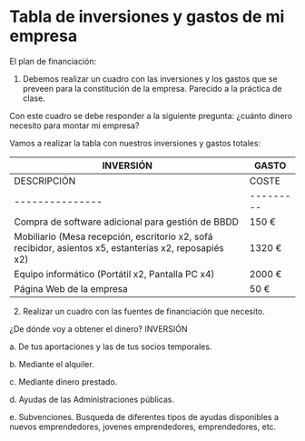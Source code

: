 # Tabla de inversiones y gastos de mi empresa

El plan de financiación:

1. Debemos realizar un cuadro con las inversiones y los gastos que se preveen 
para la constitución de la empresa. Parecido a la práctica de clase.

Con este cuadro se debe responder a la siguiente pregunta: ¿cuánto dinero 
necesito para montar mi empresa?

Vamos a realizar la tabla con nuestros inversiones y gastos totales:

|       INVERSIÓN         |          GASTO          |
|-------------------------|-------------------------|
|  DESCRIPCIÓN  |  COSTE  |  DESCRIPCIÓN  |  COSTE  |
|---------------|---------|---------------|---------|
| Compra de software adicional para gestión de BBDD | 150 € | Alquiler local Avenida Reyes Católicos 50 m² | 600 € |
| Mobiliario (Mesa recepción, escritorio x2, sofá recibidor, asientos x5, estanterías x2, reposapiés x2) | 1320 € | Gastos de gestoría | 300 € |
| Equipo informático (Portátil x2, Pantalla PC x4) | 2000 € | Campaña de lanzamiento (Publicidad en RRSS) | 500 € |
| Página Web de la empresa| 50 € | Recibos de luz, teléfono, internet | 180 € |


2. Realizar un cuadro con las fuentes de financiación que necesito.

¿De dónde voy a obtener el dinero? INVERSIÓN

a. De tus aportaciones y las de tus socios temporales.

b. Mediante el alquiler.

c. Mediante dinero prestado.

d. Ayudas de las Administraciones públicas.

e. Subvenciones. Busqueda de diferentes tipos de ayudas disponibles a nuevos 
emprendedores, jovenes emprendedores, emprendedores, etc. 
